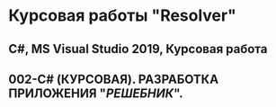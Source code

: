 # Курсовая работы "Resolver"
## C#, MS Visual Studio 2019, Курсовая работа
## 002-C# (КУРСОВАЯ). РАЗРАБОТКА ПРИЛОЖЕНИЯ "*РЕШЕБНИК*".

